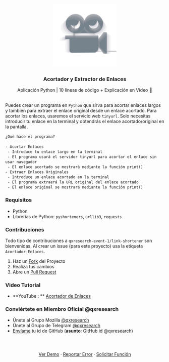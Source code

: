  <br />
<p align="center">
  <a href="https://www.youtube.com/channel/UCX7oe66V8zyFpAJyMfPL9VA">
    <img width="200px" src="https://github.com/xiaowuc2/xiaowuc2/blob/master/source/qxr/lin.gif" alt="Logo">
  </a>

  <h3 align="center">Acortador y Extractor de Enlaces</h3>

  <p align="center">
    Aplicación Python | 10 líneas de código + Explicación en Video 🧭
    <br>
    <br />
  </p>
</p>

Puedes crear un programa en `Python` que sirva para acortar enlaces largos y también para extraer el enlace original desde un enlace acortado. Para acortar los enlaces, usaremos el servicio web `tinyurl`. Solo necesitas introducir tu enlace en la terminal y obtendrás el enlace acortado/original en la pantalla.

```
¿Qué hace el programa?

- Acortar Enlaces
 - Introduce tu enlace largo en la terminal
 - El programa usará el servidor tinyurl para acortar el enlace sin usar navegador
 - El enlace acortado se mostrará mediante la función print()
- Extraer Enlaces Originales
 - Introduce un enlace acortado en la terminal
 - El programa extraerá la URL original del enlace acortado
 - El enlace original se mostrará mediante la función print()

```


### Requisitos

* Python
* Librerías de Python: `pyshorteners`, `urllib3`, `requests`

### Contribuciones

Todo tipo de contribuciones a `qxresearch-event-1/link-shortener` son bienvenidas. Al crear un issue (para este proyecto) usa la etiqueta `Acortador-Enlaces`.

1. Haz un [Fork](https://github.com/qxresearch/qxresearch-event-1/fork) del Proyecto
2. Realiza tus cambios
3. Abre un [Pull Request](https://github.com/qxresearch/qxresearch-event-1/pulls)

### Video Tutorial

* **YouTube : ** [Acortador de Enlaces](https://youtu.be/JOx_c7ehwKI)

### Conviértete en Miembro Oficial @qxresearch

* Únete al Grupo Mozilla [@qxresearch](https://community.mozilla.org/en/groups/qx-research/)
* Únete al Grupo de Telegram [@qxresearch](https://t.me/qxresearch)
* <a href = "mailto: rohitmandal814566@gmail.com">Envíame</a> tu id de GitHub (**asunto**: GitHub id @qxresearch)


<h3 align="center"></h3>

  <p align="center">
    <br>
    <br/>
    <a href="https://youtu.be/JOx_c7ehwKI">Ver Demo</a>
    ·
    <a href="https://github.com/qxresearch/qxresearch-event-1/issues">Reportar Error</a>
    ·
    <a href="https://github.com/qxresearch/qxresearch-event-1/issues">Solicitar Función</a>
    <br>
    <br />
  </p>
</p>
